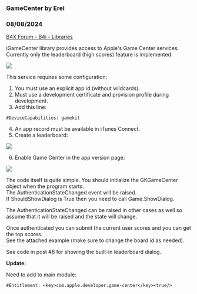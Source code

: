 ### GameCenter by Erel
### 08/08/2024
[B4X Forum - B4i - Libraries](https://www.b4x.com/android/forum/threads/85766/)

iGameCenter library provides access to Apple's Game Center services. Currently only the leaderboard (high scores) feature is implemented.  
  
![](https://www.b4x.com/basic4android/images/SS-2017-11-05_17.48.23.png)  
  
This service requires some configuration:  
1. You must use an explicit app id (without wildcards).  
2. Must use a development certificate and provision profile during development.  
3. Add this line:  

```B4X
#DeviceCapabilities: gamekit
```

  
4. An app record must be available in iTunes Connect.  
5. Create a leaderboard:  
  
![](https://www.b4x.com/basic4android/images/SS-2017-11-05_17.42.38.png)  
  
6. Enable Game Center in the app version page:  
  
![](https://www.b4x.com/basic4android/images/SS-2017-11-05_17.43.28.png)  
  
The code itself is quite simple. You should initialize the GKGameCenter object when the program starts.  
The AuthenticationStateChanged event will be raised.  
If ShouldShowDialog is True then you need to call Game.ShowDialog.  
  
The AuthenticationStateChanged can be raised in other cases as well so assume that it will be raised and the state will change.  
  
Once authenticated you can submit the current user scores and you can get the top scores.  
See the attached example (make sure to change the board id as needed).  
  
See code in post #8 for showing the built-in leaderboard dialog.  
  
**Update:**  
  
Need to add to main module:  

```B4X
#Entitlement: <key>com.apple.developer.game-center</key><true/>
```